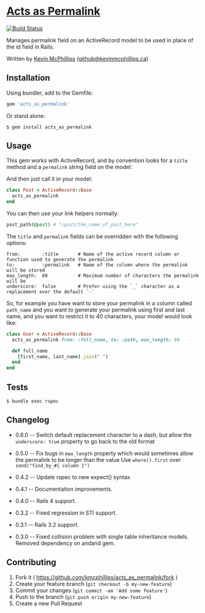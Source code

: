 # [Acts as Permalink](https://github.com/kmcphillips/acts_as_permalink)

[![Build Status](https://travis-ci.org/kmcphillips/acts_as_permalink.svg?branch=master)](https://travis-ci.org/kmcphillips/acts_as_permalink)

Manages permalink field on an ActiveRecord model to be used in place of the id field in Rails.

Written by [Kevin McPhillips](https://github.com/kmcphillips) ([github@kevinmcphillips.ca](mailto:github@kevinmcphillips.ca))


## Installation

Using bundler, add to the Gemfile:

```ruby
gem 'acts_as_permalink'
```

Or stand alone:

```
$ gem install acts_as_permalink
```

## Usage

This gem works with ActiveRecord, and by convention looks for a `title` method and a `permalink` string field on the model:

And then just call it in your model:

```ruby
class Post < ActiveRecord::Base
  acts_as_permalink
end
```

You can then use your link helpers normally:

```ruby
post_path(@post) # "/post/the_name_of_post_here"
```

The `title` and `permalink` fields can be overridden with the following options:

    from:        :title       # Name of the active record column or function used to generate the permalink
    to:          :permalink   # Name of the column where the permalink will be stored
    max_length:  60           # Maximum number of characters the permalink will be
    underscore:  false        # Prefer using the `_` character as a replacement over the default `-`

So, for example you have want to store your permalink in a column called `path_name` and you want to generate your permalink using first and last name, and you want to restrict it to 40 characters, your model would look like:

```ruby
class User < ActiveRecord::Base
  acts_as_permalink from: :full_name, to: :path, max_length: 40

  def full_name
    [first_name, last_name].join(" ")
  end
end
```


## Tests

```
$ bundle exec rspec
```


## Changelog

* 0.6.0  --  Switch default replacement character to a dash, but allow the `underscore: true` property to go back to the old format

* 0.5.0  --  Fix bugs in `max_length` property which would sometimes allow the permalink to be longer than the value
             Use `where().first` over `send("find_by_#{ column }")`

* 0.4.2  --  Update rspec to new expect() syntax

* 0.4.1  --  Documentation improvements.

* 0.4.0  --  Rails 4 support.

* 0.3.2  --  Fixed regression in STI support.

* 0.3.1  --  Rails 3.2 support.

* 0.3.0  --  Fixed collision problem with single table inheritance models. Removed dependency on andand gem.


## Contributing

1. Fork it ( https://github.com/kmcphillips/acts_as_permalink/fork )
2. Create your feature branch (`git checkout -b my-new-feature`)
3. Commit your changes (`git commit -am 'Add some feature'`)
4. Push to the branch (`git push origin my-new-feature`)
5. Create a new Pull Request
